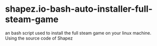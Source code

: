# shapez.io-bash-auto-installer-full-steam-game
an bash script used to install the full steam game on your linux machine. Using the source code of Shapez


 
 
 
